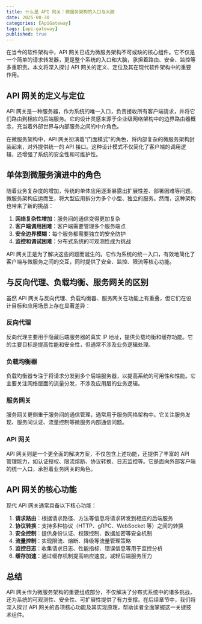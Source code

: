 ```yaml
---
title: 什么是 API 网关：微服务架构的入口与大脑
date: 2025-08-30
categories: [ApiGateway]
tags: [api-gateway]
published: true
---
```


在当今的软件架构中，API 网关已成为微服务架构不可或缺的核心组件。它不仅是一个简单的请求转发器，更是整个系统的入口和大脑，承担着路由、安全、监控等多重职责。本文将深入探讨 API 网关的定义、定位及其在现代软件架构中的重要作用。

## API 网关的定义与定位

API 网关是一种服务器，作为系统的唯一入口，负责接收所有客户端请求，并将它们路由到相应的后端服务。它的设计灵感来源于企业级网络架构中的边界路由器概念，充当着外部世界与内部服务之间的中介角色。

在微服务架构中，API 网关扮演着"门面模式"的角色，将内部复杂的微服务架构封装起来，对外提供统一的 API 接口。这种设计模式不仅简化了客户端的调用逻辑，还增强了系统的安全性和可维护性。

## 单体到微服务演进中的角色

随着业务复杂度的增加，传统的单体应用逐渐暴露出扩展性差、部署困难等问题。微服务架构应运而生，将大型应用拆分为多个小型、独立的服务。然而，这种架构也带来了新的挑战：

1. **网络复杂性增加**：服务间的通信变得更加复杂
2. **客户端调用困难**：客户端需要管理多个服务端点
3. **安全边界模糊**：每个服务都需要独立的安全防护
4. **监控和调试困难**：分布式系统的可观测性成为挑战

API 网关正是为了解决这些问题而诞生的。它作为系统的统一入口，有效地简化了客户端与微服务之间的交互，同时提供了安全、监控、限流等核心功能。

## 与反向代理、负载均衡、服务网关的区别

虽然 API 网关与反向代理、负载均衡器、服务网关在功能上有重叠，但它们在设计目标和应用场景上存在显著差异：

### 反向代理

反向代理主要用于隐藏后端服务器的真实 IP 地址，提供负载均衡和缓存功能。它的主要目标是提高性能和安全性，但通常不涉及业务逻辑处理。

### 负载均衡器

负载均衡器专注于将请求分发到多个后端服务器，以提高系统的可用性和性能。它主要关注网络层面的流量分发，不涉及应用层的业务逻辑。

### 服务网关

服务网关更侧重于服务间的通信管理，通常用于服务网格架构中。它关注服务发现、服务间认证、流量控制等微服务内部通信问题。

### API 网关

API 网关则是一个更全面的解决方案，不仅包含上述功能，还提供了丰富的 API 管理能力，如认证授权、限流熔断、协议转换、日志监控等。它是面向外部客户端的统一入口，承担着业务网关的角色。

## API 网关的核心功能

现代 API 网关通常具备以下核心功能：

1. **请求路由**：根据请求路径、方法等信息将请求转发到相应的后端服务
2. **协议转换**：支持多种协议（HTTP、gRPC、WebSocket 等）之间的转换
3. **安全控制**：提供身份认证、权限控制、数据加密等安全机制
4. **流量控制**：实现限流、熔断、降级等流量管理策略
5. **监控日志**：收集请求日志、性能指标、错误信息等用于监控分析
6. **缓存加速**：通过缓存机制提高响应速度，减轻后端服务压力

## 总结

API 网关作为微服务架构的重要组成部分，不仅解决了分布式系统中的诸多挑战，还为系统的可观测性、安全性、可扩展性提供了有力支撑。在后续章节中，我们将深入探讨 API 网关的各项核心功能及其实现原理，帮助读者全面掌握这一关键技术组件。
